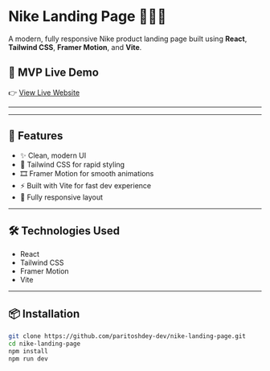 # Nike Landing Page 🏃‍♂️👟

A modern, fully responsive Nike product landing page built using **React**, **Tailwind CSS**, **Framer Motion**, and **Vite**.

## 🔗 MVP Live Demo

👉 [View Live Website](https://681da118f4cb0e1626730ab8--nike-landing-page01.netlify.app/)

---
---

## 🚀 Features

- ✨ Clean, modern UI
- 🎨 Tailwind CSS for rapid styling
- 🎞️ Framer Motion for smooth animations
- ⚡ Built with Vite for fast dev experience
- 📱 Fully responsive layout

---

## 🛠️ Technologies Used

- React
- Tailwind CSS
- Framer Motion
- Vite

---

## 📦 Installation

```bash
git clone https://github.com/paritoshdey-dev/nike-landing-page.git
cd nike-landing-page
npm install
npm run dev

